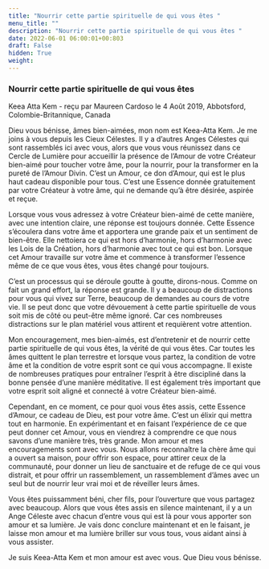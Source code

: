 ```yaml
---
title: "Nourrir cette partie spirituelle de qui vous êtes "
menu_title: ""
description: "Nourrir cette partie spirituelle de qui vous êtes "
date: 2022-06-01 06:00:01+00:803
draft: False
hidden: True
weight:
---
```

### Nourrir cette partie spirituelle de qui vous êtes 

Keea Atta Kem - reçu par Maureen Cardoso le 4 Août 2019, Abbotsford, Colombie-Britannique, Canada

Dieu vous bénisse, âmes bien-aimées, mon nom est Keea-Atta Kem. Je me joins à vous depuis les Cieux Célestes. Il y a d’autres Anges Célestes qui sont rassemblés ici avec vous, alors que vous vous réunissez dans ce Cercle de Lumière pour accueillir la présence de l’Amour de votre Créateur bien-aimé pour toucher votre âme, pour la nourrir, pour la transformer en la pureté de l’Amour Divin. C’est un Amour, ce don d’Amour, qui est le plus haut cadeau disponible pour tous. C’est une Essence donnée gratuitement par votre Créateur à votre âme, qui ne demande qu’à être désirée, aspirée et reçue.

Lorsque vous vous adressez à votre Créateur bien-aimé de cette manière, avec une intention claire, une réponse est toujours donnée. Cette Essence s’écoulera dans votre âme et apportera une grande paix et un sentiment de bien-être. Elle nettoiera ce qui est hors d’harmonie, hors d’harmonie avec les Lois de la Création, hors d’harmonie avec tout ce qui est bon. Lorsque cet Amour travaille sur votre âme et commence à transformer l’essence même de ce que vous êtes, vous êtes changé pour toujours.

C’est un processus qui se déroule goutte à goutte, dirons-nous. Comme on fait un grand effort, la réponse est grande. Il y a beaucoup de distractions pour vous qui vivez sur Terre, beaucoup de demandes au cours de votre vie. Il se peut donc que votre dévouement à cette partie spirituelle de vous soit mis de côté ou peut-être même ignoré. Car ces nombreuses distractions sur le plan matériel vous attirent et requièrent votre attention.

Mon encouragement, mes bien-aimés, est d’entretenir et de nourrir cette partie spirituelle de qui vous êtes, la vérité de qui vous êtes. Car toutes les âmes quittent le plan terrestre et lorsque vous partez, la condition de votre âme et la condition de votre esprit sont ce qui vous accompagne. Il existe de nombreuses pratiques pour entraîner l’esprit à être discipliné dans la bonne pensée d’une manière méditative. Il est également très important que votre esprit soit aligné et connecté à votre Créateur bien-aimé.

Cependant, en ce moment, ce pour quoi vous êtes assis, cette Essence d’Amour, ce cadeau de Dieu, est pour votre âme. C’est un élixir qui mettra tout en harmonie. En expérimentant et en faisant l’expérience de ce que peut donner cet Amour, vous en viendrez à comprendre ce que nous savons d’une manière très, très grande. Mon amour et mes encouragements sont avec vous.
Nous allons reconnaître la chère âme qui a ouvert sa maison, pour offrir son espace, pour attirer ceux de la communauté, pour donner un lieu de sanctuaire et de refuge de ce qui vous distrait, et pour offrir un rassemblement, un rassemblement d’âmes avec un seul but de nourrir leur vrai moi et de réveiller leurs âmes.

Vous êtes puissamment béni, cher fils, pour l’ouverture que vous partagez avec beaucoup. Alors que vous êtes assis en silence maintenant, il y a un Ange Céleste avec chacun d’entre vous qui est là pour vous apporter son amour et sa lumière. Je vais donc conclure maintenant et en le faisant, je laisse mon amour et ma lumière briller sur vous tous, vous aidant ainsi à vous assister.

Je suis Keea-Atta Kem et mon amour est avec vous. Que Dieu vous bénisse.




